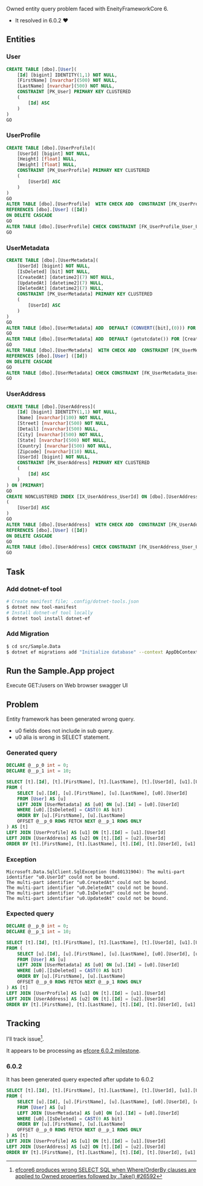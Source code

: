 Owned entity query problem faced with EneityFrameworkCore 6.

- It resolved in 6.0.2 ❤️

## Entities

### User

```sql
CREATE TABLE [dbo].[User](
	[Id] [bigint] IDENTITY(1,1) NOT NULL,
	[FirstName] [nvarchar](500) NOT NULL,
	[LastName] [nvarchar](500) NOT NULL,
    CONSTRAINT [PK_User] PRIMARY KEY CLUSTERED 
    (
	    [Id] ASC
    ) 
)
GO
```

### UserProfile

```sql
CREATE TABLE [dbo].[UserProfile](
	[UserId] [bigint] NOT NULL,
	[Height] [float] NULL,
	[Weight] [float] NULL,
    CONSTRAINT [PK_UserProfile] PRIMARY KEY CLUSTERED 
    (
	    [UserId] ASC
    )
)
GO
ALTER TABLE [dbo].[UserProfile]  WITH CHECK ADD  CONSTRAINT [FK_UserProfile_User_UserId] FOREIGN KEY([UserId])
REFERENCES [dbo].[User] ([Id])
ON DELETE CASCADE
GO
ALTER TABLE [dbo].[UserProfile] CHECK CONSTRAINT [FK_UserProfile_User_UserId]
GO
```

### UserMetadata

```sql
CREATE TABLE [dbo].[UserMetadata](
	[UserId] [bigint] NOT NULL,
	[IsDeleted] [bit] NOT NULL,
	[CreatedAt] [datetime2](7) NOT NULL,
	[UpdatedAt] [datetime2](7) NULL,
	[DeletedAt] [datetime2](7) NULL,
    CONSTRAINT [PK_UserMetadata] PRIMARY KEY CLUSTERED 
    (
	    [UserId] ASC
    )
)
GO
ALTER TABLE [dbo].[UserMetadata] ADD  DEFAULT (CONVERT([bit],(0))) FOR [IsDeleted]
GO
ALTER TABLE [dbo].[UserMetadata] ADD  DEFAULT (getutcdate()) FOR [CreatedAt]
GO
ALTER TABLE [dbo].[UserMetadata]  WITH CHECK ADD  CONSTRAINT [FK_UserMetadata_User_UserId] FOREIGN KEY([UserId])
REFERENCES [dbo].[User] ([Id])
ON DELETE CASCADE
GO
ALTER TABLE [dbo].[UserMetadata] CHECK CONSTRAINT [FK_UserMetadata_User_UserId]
GO
```

### UserAddress

```sql
CREATE TABLE [dbo].[UserAddress](
	[Id] [bigint] IDENTITY(1,1) NOT NULL,
	[Name] [nvarchar](100) NOT NULL,
	[Street] [nvarchar](500) NOT NULL,
	[Detail] [nvarchar](500) NULL,
	[City] [nvarchar](500) NOT NULL,
	[State] [nvarchar](500) NOT NULL,
	[Country] [nvarchar](500) NOT NULL,
	[Zipcode] [nvarchar](10) NULL,
	[UserId] [bigint] NOT NULL,
	CONSTRAINT [PK_UserAddress] PRIMARY KEY CLUSTERED 
	(
		[Id] ASC
	)
) ON [PRIMARY]
GO
CREATE NONCLUSTERED INDEX [IX_UserAddress_UserId] ON [dbo].[UserAddress]
(
	[UserId] ASC
) 
GO
ALTER TABLE [dbo].[UserAddress]  WITH CHECK ADD  CONSTRAINT [FK_UserAddress_User_UserId] FOREIGN KEY([UserId])
REFERENCES [dbo].[User] ([Id])
ON DELETE CASCADE
GO
ALTER TABLE [dbo].[UserAddress] CHECK CONSTRAINT [FK_UserAddress_User_UserId]
GO
```

## Task

### Add dotnet-ef tool

```bash
# Create manifest file; .config/dotnet-tools.json
$ dotnet new tool-manifest
# Install dotnet-ef tool locally
$ dotnet tool install dotnet-ef
```

### Add Migration

```bash
$ cd src/Sample.Data
$ dotnet ef migrations add "Initialize database" --context AppDbContext --startup-project ../Sample.App/ --project ../Sample.Data.SqlServer/ --json
```

## Run the Sample.App project

Execute GET:/users on Web browser swagger UI


## Problem

Entity framework has been generated wrong query.

* u0 fields does not include in sub query.
* u0 alia is wrong in SELECT statement.

### Generated query


```sql
DECLARE @__p_0 int = 0;
DECLARE @__p_1 int = 10;

SELECT [t].[Id], [t].[FirstName], [t].[LastName], [t].[UserId], [u1].[UserId], [u2].[Id], [u2].[City], [u2].[Country], [u2].[Detail], [u2].[Name], [u2].[State], [u2].[Street], [u2].[UserId], [u2].[Zipcode], [u0].[UserId], [u0].[CreatedAt], [u0].[DeletedAt], [u0].[IsDeleted], [u0].[UpdatedAt], [u1].[Height], [u1].[Weight]
FROM (
    SELECT [u].[Id], [u].[FirstName], [u].[LastName], [u0].[UserId]
    FROM [User] AS [u]
    LEFT JOIN [UserMetadata] AS [u0] ON [u].[Id] = [u0].[UserId]
    WHERE [u0].[IsDeleted] = CAST(0 AS bit)
    ORDER BY [u].[FirstName], [u].[LastName]
    OFFSET @__p_0 ROWS FETCH NEXT @__p_1 ROWS ONLY
) AS [t]
LEFT JOIN [UserProfile] AS [u1] ON [t].[Id] = [u1].[UserId]
LEFT JOIN [UserAddress] AS [u2] ON [t].[Id] = [u2].[UserId]
ORDER BY [t].[FirstName], [t].[LastName], [t].[Id], [t].[UserId], [u1].[UserId]
```

### Exception

```plaintext
Microsoft.Data.SqlClient.SqlException (0x80131904): The multi-part identifier "u0.UserId" could not be bound.
The multi-part identifier "u0.CreatedAt" could not be bound.
The multi-part identifier "u0.DeletedAt" could not be bound.
The multi-part identifier "u0.IsDeleted" could not be bound.
The multi-part identifier "u0.UpdatedAt" could not be bound.
```

### Expected query

```sql
DECLARE @__p_0 int = 0;
DECLARE @__p_1 int = 10;

SELECT [t].[Id], [t].[FirstName], [t].[LastName], [t].[UserId], [u1].[UserId], [u2].[Id], [u2].[City], [u2].[Country], [u2].[Detail], [u2].[Name], [u2].[State], [u2].[Street], [u2].[UserId], [u2].[Zipcode], [t].[UserId], [t].[CreatedAt], [t].[DeletedAt], [t].[IsDeleted], [t].[UpdatedAt], [u1].[Height], [u1].[Weight]
FROM (
    SELECT [u].[Id], [u].[FirstName], [u].[LastName], [u0].[UserId], [u0].[CreatedAt], [u0].[DeletedAt], [u0].[IsDeleted], [u0].[UpdatedAt]
    FROM [User] AS [u]
    LEFT JOIN [UserMetadata] AS [u0] ON [u].[Id] = [u0].[UserId]
    WHERE [u0].[IsDeleted] = CAST(0 AS bit)
    ORDER BY [u].[FirstName], [u].[LastName]
    OFFSET @__p_0 ROWS FETCH NEXT @__p_1 ROWS ONLY
) AS [t]
LEFT JOIN [UserProfile] AS [u1] ON [t].[Id] = [u1].[UserId]
LEFT JOIN [UserAddress] AS [u2] ON [t].[Id] = [u2].[UserId]
ORDER BY [t].[FirstName], [t].[LastName], [t].[Id], [t].[UserId], [u1].[UserId]
```

## Tracking

I'll track issue[^issue-26592].

It appears to be processing as [efcore 6.0.2 milestone](https://github.com/dotnet/efcore/milestone/131).

### 6.0.2

It has been generated query expected after update to 6.0.2

```sql
SELECT [t].[Id], [t].[FirstName], [t].[LastName], [t].[UserId], [u1].[UserId], [u2].[Id], [u2].[City], [u2].[Country], [u2].[Detail], [u2].[Name], [u2].[State], [u2].[Street], [u2].[UserId], [u2].[Zipcode], [t].[CreatedAt], [t].[DeletedAt], [t].[IsDeleted], [t].[UpdatedAt], [u1].[Height], [u1].[Weight]
FROM (
    SELECT [u].[Id], [u].[FirstName], [u].[LastName], [u0].[UserId], [u0].[CreatedAt], [u0].[DeletedAt], [u0].[IsDeleted], [u0].[UpdatedAt]
    FROM [User] AS [u]
    LEFT JOIN [UserMetadata] AS [u0] ON [u].[Id] = [u0].[UserId]
    WHERE [u0].[IsDeleted] = CAST(0 AS bit)
    ORDER BY [u].[FirstName], [u].[LastName]
    OFFSET @__p_0 ROWS FETCH NEXT @__p_1 ROWS ONLY
) AS [t]
LEFT JOIN [UserProfile] AS [u1] ON [t].[Id] = [u1].[UserId]
LEFT JOIN [UserAddress] AS [u2] ON [t].[Id] = [u2].[UserId]
ORDER BY [t].[FirstName], [t].[LastName], [t].[Id], [t].[UserId], [u1].[UserId]
```

[^issue-26592]: [efcore6 produces wrong SELECT SQL when Where/OrderBy clauses are applied to Owned properties followed by .Take() #26592](https://github.com/dotnet/efcore/issues/26592)

